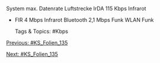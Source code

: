 System max. Datenrate Luftstrecke
IrDA 115 Kbps Infrarot
- FIR 4 Mbps Infrarot
Bluetooth 2,1 Mbps Funk
WLAN Funk

   Tags & Topics:
   #Kbps

[Previous: #KS_Folien_135](KS_Folien_135.md)

[Next: #KS_Folien_135](KS_Folien_135.md)